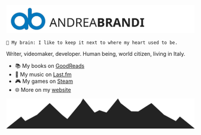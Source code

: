 [![Andrea Brandi](andrea-brandi.svg)](#)

```
🧠 My brain: I like to keep it next to where my heart used to be.
```

Writer, videomaker, developer. Human being, world citizen, living in Italy.

- 📚 My books on [GoodReads](https://www.goodreads.com/user/show/68398003)
- 🎵 My music on [Last.fm](https://www.last.fm/user/starise)
- 🎮 My games on [Steam](https://steamcommunity.com/id/starise)
- 🌐 More on my [website](https://andreabrandi.com)

[![](mountains.svg)](#)

<!--
**starise/starise** is a ✨ _special_ ✨ repository because its `README.md` (this file) appears on your GitHub profile.

Here are some ideas to get you started:

- 🔭 I’m currently working on ...
- 🌱 I’m currently learning ...
- 👯 I’m looking to collaborate on ...
- 🤔 I’m looking for help with ...
- 💬 Ask me about ...
- 📫 How to reach me: ...
- 😄 Pronouns: ...
- ⚡ Fun fact: ...
-->
